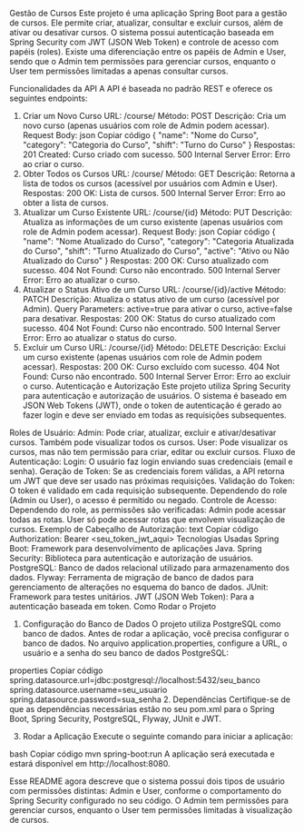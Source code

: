 Gestão de Cursos
Este projeto é uma aplicação Spring Boot para a gestão de cursos. Ele permite criar, atualizar, consultar e excluir cursos, além de ativar ou desativar cursos. O sistema possui autenticação baseada em Spring Security com JWT (JSON Web Token) e controle de acesso com papéis (roles). Existe uma diferenciação entre os papéis de Admin e User, sendo que o Admin tem permissões para gerenciar cursos, enquanto o User tem permissões limitadas a apenas consultar cursos.

Funcionalidades da API
A API é baseada no padrão REST e oferece os seguintes endpoints:

1. Criar um Novo Curso
URL: /course/
Método: POST
Descrição: Cria um novo curso (apenas usuários com role de Admin podem acessar).
Request Body:
json
Copiar código
{
  "name": "Nome do Curso",
  "category": "Categoria do Curso",
  "shift": "Turno do Curso"
}
Respostas:
201 Created: Curso criado com sucesso.
500 Internal Server Error: Erro ao criar o curso.
2. Obter Todos os Cursos
URL: /course/
Método: GET
Descrição: Retorna a lista de todos os cursos (acessível por usuários com Admin e User).
Respostas:
200 OK: Lista de cursos.
500 Internal Server Error: Erro ao obter a lista de cursos.
3. Atualizar um Curso Existente
URL: /course/{id}
Método: PUT
Descrição: Atualiza as informações de um curso existente (apenas usuários com role de Admin podem acessar).
Request Body:
json
Copiar código
{
  "name": "Nome Atualizado do Curso",
  "category": "Categoria Atualizada do Curso",
  "shift": "Turno Atualizado do Curso",
  "active": "Ativo ou Não Atualizado do Curso"
}
Respostas:
200 OK: Curso atualizado com sucesso.
404 Not Found: Curso não encontrado.
500 Internal Server Error: Erro ao atualizar o curso.
4. Atualizar o Status Ativo de um Curso
URL: /course/{id}/active
Método: PATCH
Descrição: Atualiza o status ativo de um curso (acessível por Admin).
Query Parameters: active=true para ativar o curso, active=false para desativar.
Respostas:
200 OK: Status do curso atualizado com sucesso.
404 Not Found: Curso não encontrado.
500 Internal Server Error: Erro ao atualizar o status do curso.
5. Excluir um Curso
URL: /course/{id}
Método: DELETE
Descrição: Exclui um curso existente (apenas usuários com role de Admin podem acessar).
Respostas:
200 OK: Curso excluído com sucesso.
404 Not Found: Curso não encontrado.
500 Internal Server Error: Erro ao excluir o curso.
Autenticação e Autorização
Este projeto utiliza Spring Security para autenticação e autorização de usuários. O sistema é baseado em JSON Web Tokens (JWT), onde o token de autenticação é gerado ao fazer login e deve ser enviado em todas as requisições subsequentes.

Roles de Usuário:
Admin: Pode criar, atualizar, excluir e ativar/desativar cursos. Também pode visualizar todos os cursos.
User: Pode visualizar os cursos, mas não tem permissão para criar, editar ou excluir cursos.
Fluxo de Autenticação:
Login: O usuário faz login enviando suas credenciais (email e senha).
Geração de Token: Se as credenciais forem válidas, a API retorna um JWT que deve ser usado nas próximas requisições.
Validação do Token: O token é validado em cada requisição subsequente. Dependendo do role (Admin ou User), o acesso é permitido ou negado.
Controle de Acesso: Dependendo do role, as permissões são verificadas:
Admin pode acessar todas as rotas.
User só pode acessar rotas que envolvem visualização de cursos.
Exemplo de Cabeçalho de Autorização:
text
Copiar código
Authorization: Bearer <seu_token_jwt_aqui>
Tecnologias Usadas
Spring Boot: Framework para desenvolvimento de aplicações Java.
Spring Security: Biblioteca para autenticação e autorização de usuários.
PostgreSQL: Banco de dados relacional utilizado para armazenamento dos dados.
Flyway: Ferramenta de migração de banco de dados para gerenciamento de alterações no esquema do banco de dados.
JUnit: Framework para testes unitários.
JWT (JSON Web Token): Para a autenticação baseada em token.
Como Rodar o Projeto
1. Configuração do Banco de Dados
O projeto utiliza PostgreSQL como banco de dados. Antes de rodar a aplicação, você precisa configurar o banco de dados. No arquivo application.properties, configure a URL, o usuário e a senha do seu banco de dados PostgreSQL:

properties
Copiar código
spring.datasource.url=jdbc:postgresql://localhost:5432/seu_banco
spring.datasource.username=seu_usuario
spring.datasource.password=sua_senha
2. Dependências
Certifique-se de que as dependências necessárias estão no seu pom.xml para o Spring Boot, Spring Security, PostgreSQL, Flyway, JUnit e JWT.

3. Rodar a Aplicação
Execute o seguinte comando para iniciar a aplicação:

bash
Copiar código
mvn spring-boot:run
A aplicação será executada e estará disponível em http://localhost:8080.

Esse README agora descreve que o sistema possui dois tipos de usuário com permissões distintas: Admin e User, conforme o comportamento do Spring Security configurado no seu código. O Admin tem permissões para gerenciar cursos, enquanto o User tem permissões limitadas à visualização de cursos.
